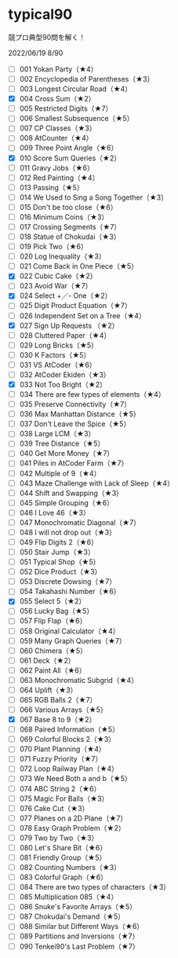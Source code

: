 # typical90

競プロ典型90問を解く！

2022/06/19 8/90

- [ ] 001 Yokan Party（★4）
- [ ] 002 Encyclopedia of Parentheses（★3）
- [ ] 003 Longest Circular Road（★4）
- [x] 004 Cross Sum（★2）
- [ ] 005 Restricted Digits（★7）
- [ ] 006 Smallest Subsequence（★5）
- [ ] 007 CP Classes（★3）
- [ ] 008 AtCounter（★4）
- [ ] 009 Three Point Angle（★6）
- [x] 010 Score Sum Queries（★2）
- [ ] 011 Gravy Jobs（★6）
- [ ] 012 Red Painting（★4）
- [ ] 013 Passing（★5）
- [ ] 014 We Used to Sing a Song Together（★3）
- [ ] 015 Don't be too close（★6）
- [ ] 016 Minimum Coins（★3）
- [ ] 017 Crossing Segments（★7）
- [ ] 018 Statue of Chokudai（★3）
- [ ] 019 Pick Two（★6）
- [ ] 020 Log Inequality（★3）
- [ ] 021 Come Back in One Piece（★5）
- [x] 022 Cubic Cake（★2）
- [ ] 023 Avoid War（★7）
- [x] 024 Select +／- One（★2）
- [ ] 025 Digit Product Equation（★7）
- [ ] 026 Independent Set on a Tree（★4）
- [x] 027 Sign Up Requests （★2）
- [ ] 028 Cluttered Paper（★4）
- [ ] 029 Long Bricks（★5）
- [ ] 030 K Factors（★5）
- [ ] 031 VS AtCoder（★6）
- [ ] 032 AtCoder Ekiden（★3）
- [x] 033 Not Too Bright（★2）
- [ ] 034 There are few types of elements（★4）
- [ ] 035 Preserve Connectivity（★7）
- [ ] 036 Max Manhattan Distance（★5）
- [ ] 037 Don't Leave the Spice（★5）
- [ ] 038 Large LCM（★3）
- [ ] 039 Tree Distance（★5）
- [ ] 040 Get More Money（★7）
- [ ] 041 Piles in AtCoder Farm（★7）
- [ ] 042 Multiple of 9（★4）
- [ ] 043 Maze Challenge with Lack of Sleep（★4）
- [ ] 044 Shift and Swapping（★3）
- [ ] 045 Simple Grouping（★6）
- [ ] 046 I Love 46（★3）
- [ ] 047 Monochromatic Diagonal（★7）
- [ ] 048 I will not drop out（★3）
- [ ] 049 Flip Digits 2（★6）
- [ ] 050 Stair Jump（★3）
- [ ] 051 Typical Shop（★5）
- [ ] 052 Dice Product（★3）
- [ ] 053 Discrete Dowsing（★7）
- [ ] 054 Takahashi Number（★6）
- [x] 055 Select 5（★2）
- [ ] 056 Lucky Bag（★5）
- [ ] 057 Flip Flap（★6）
- [ ] 058 Original Calculator（★4）
- [ ] 059 Many Graph Queries（★7）
- [ ] 060 Chimera（★5）
- [ ] 061 Deck（★2）
- [ ] 062 Paint All（★6）
- [ ] 063 Monochromatic Subgrid（★4）
- [ ] 064 Uplift（★3）
- [ ] 065 RGB Balls 2（★7）
- [ ] 066 Various Arrays（★5）
- [x] 067 Base 8 to 9（★2）
- [ ] 068 Paired Information（★5）
- [ ] 069 Colorful Blocks 2（★3）
- [ ] 070 Plant Planning（★4）
- [ ] 071 Fuzzy Priority（★7）
- [ ] 072 Loop Railway Plan（★4）
- [ ] 073 We Need Both a and b（★5）
- [ ] 074 ABC String 2（★6）
- [ ] 075 Magic For Balls（★3）
- [ ] 076 Cake Cut（★3）
- [ ] 077 Planes on a 2D Plane（★7）
- [ ] 078 Easy Graph Problem（★2）
- [ ] 079 Two by Two（★3）
- [ ] 080 Let's Share Bit（★6）
- [ ] 081 Friendly Group（★5）
- [ ] 082 Counting Numbers（★3）
- [ ] 083 Colorful Graph（★6）
- [ ] 084 There are two types of characters（★3）
- [ ] 085 Multiplication 085（★4）
- [ ] 086 Snuke's Favorite Arrays（★5）
- [ ] 087 Chokudai's Demand（★5）
- [ ] 088 Similar but Different Ways（★6）
- [ ] 089 Partitions and Inversions（★7）
- [ ] 090 Tenkei90's Last Problem（★7）

